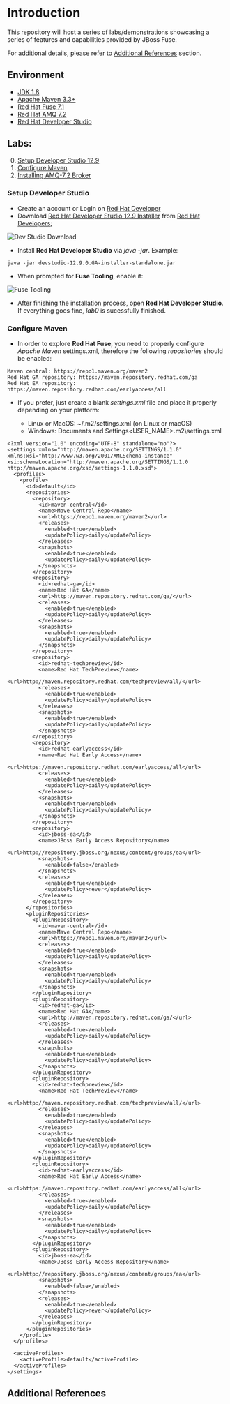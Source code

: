 # Introduction

This repository will host a series of labs/demonstrations showcasing a series of features and capabilities provided by JBoss Fuse.

For additional details, please refer to [Additional References](#testdrive-additional-references) section.

## Environment

- [JDK 1.8](https://www.oracle.com/technetwork/java/javase/downloads/jdk8-downloads-2133151.html)
- [Apache Maven 3.3+](https://maven.apache.org/)
- [Red Hat Fuse 7.1](https://access.redhat.com/documentation/en-us/red_hat_fuse/7.1/)
- [Red Hat AMQ 7.2](https://access.redhat.com/documentation/en-us/red_hat_amq/7.2/)
- [Red Hat Developer Studio](https://access.redhat.com/documentation/en-us/red_hat_developer_studio/12.9/)

## Labs:

0. [Setup Developer Studio 12.9](#testdrive-step-0)
1. [Configure Maven](#testdrive-step-1)
2. [Installing AMQ-7.2 Broker](#testdrive-step-1)

### Setup Developer Studio <a name="testdrive-step-0"></a>

* Create an account or LogIn on [Red Hat Developer](https://developers.redhat.com)
* Download [Red Hat Developer Studio 12.9 Installer](https://developers.redhat.com/download-manager/file/devstudio-12.9.0.GA-installer-standalone.jar) from [Red Hat Developers](https://developers.redhat.com/products/devstudio/overview/);

![Dev Studio Download](https://github.com/vinicius-martinez/fuse7-testdrive/blob/master/images/lab0-devstudio-download.png "Red Hat Developer Studio 12.9")

* Install **Red Hat Developer Studio** via *java -jar*. Example:

```
java -jar devstudio-12.9.0.GA-installer-standalone.jar
```

* When prompted for **Fuse Tooling**, enable it:

![Fuse Tooling](https://github.com/vinicius-martinez/fuse7-testdrive/blob/master/images/lab0-enablefusetooling.png "Enable Fuse Tooling")

* After finishing the installation process, open **Red Hat Developer Studio**. If everything goes fine, *lab0* is sucessfully finished.

### Configure Maven <a name="testdrive-step-1"></a>

* In order to explore **Red Hat Fuse**, you need to properly configure *Apache Maven* settings.xml, therefore the following *repositories* should be enabled:

```
Maven central: https://repo1.maven.org/maven2
Red Hat GA repository: https://maven.repository.redhat.com/ga
Red Hat EA repository: https://maven.repository.redhat.com/earlyaccess/all
```

* If you prefer, just create a blank *settings.xml* file and place it properly depending on your platform:

  * Linux or MacOS: ~/.m2/settings.xml (on Linux or macOS)
  * Windows: Documents and Settings\<USER_NAME>\.m2\settings.xml

```
<?xml version="1.0" encoding="UTF-8" standalone="no"?>
<settings xmlns="http://maven.apache.org/SETTINGS/1.1.0" xmlns:xsi="http://www.w3.org/2001/XMLSchema-instance" xsi:schemaLocation="http://maven.apache.org/SETTINGS/1.1.0 http://maven.apache.org/xsd/settings-1.1.0.xsd">
  <profiles>
    <profile>
      <id>default</id>
      <repositories>
        <repository>
          <id>maven-central</id>
          <name>Mave Central Repo</name>
          <url>https://repo1.maven.org/maven2</url>
          <releases>
            <enabled>true</enabled>
            <updatePolicy>daily</updatePolicy>
          </releases>
          <snapshots>
            <enabled>true</enabled>
            <updatePolicy>daily</updatePolicy>
          </snapshots>
        </repository>
        <repository>
          <id>redhat-ga</id>
          <name>Red Hat GA</name>
          <url>http://maven.repository.redhat.com/ga/</url>
          <releases>
            <enabled>true</enabled>
            <updatePolicy>daily</updatePolicy>
          </releases>
          <snapshots>
            <enabled>true</enabled>
            <updatePolicy>daily</updatePolicy>
          </snapshots>
        </repository>
        <repository>
          <id>redhat-techpreview</id>
          <name>Red Hat TechPreview</name>
          <url>http://maven.repository.redhat.com/techpreview/all/</url>
          <releases>
            <enabled>true</enabled>
            <updatePolicy>daily</updatePolicy>
          </releases>
          <snapshots>
            <enabled>true</enabled>
            <updatePolicy>daily</updatePolicy>
          </snapshots>
        </repository>
        <repository>
          <id>redhat-earlyaccess</id>
          <name>Red Hat Early Access</name>
          <url>https://maven.repository.redhat.com/earlyaccess/all</url>
          <releases>
            <enabled>true</enabled>
            <updatePolicy>daily</updatePolicy>
          </releases>
          <snapshots>
            <enabled>true</enabled>
            <updatePolicy>daily</updatePolicy>
          </snapshots>
        </repository>
        <repository>
          <id>jboss-ea</id>
          <name>JBoss Early Access Repository</name>
          <url>http://repository.jboss.org/nexus/content/groups/ea</url>
          <snapshots>
            <enabled>false</enabled>
          </snapshots>
          <releases>
            <enabled>true</enabled>
            <updatePolicy>never</updatePolicy>
          </releases>
        </repository>
      </repositories>
      <pluginRepositories>
        <pluginRepository>
          <id>maven-central</id>
          <name>Mave Central Repo</name>
          <url>https://repo1.maven.org/maven2</url>
          <releases>
            <enabled>true</enabled>
            <updatePolicy>daily</updatePolicy>
          </releases>
          <snapshots>
            <enabled>true</enabled>
            <updatePolicy>daily</updatePolicy>
          </snapshots>
        </pluginRepository>
        <pluginRepository>
          <id>redhat-ga</id>
          <name>Red Hat GA</name>
          <url>http://maven.repository.redhat.com/ga/</url>
          <releases>
            <enabled>true</enabled>
            <updatePolicy>daily</updatePolicy>
          </releases>
          <snapshots>
            <enabled>true</enabled>
            <updatePolicy>daily</updatePolicy>
          </snapshots>
        </pluginRepository>
        <pluginRepository>
          <id>redhat-techpreview</id>
          <name>Red Hat TechPreview</name>
          <url>http://maven.repository.redhat.com/techpreview/all/</url>
          <releases>
            <enabled>true</enabled>
            <updatePolicy>daily</updatePolicy>
          </releases>
          <snapshots>
            <enabled>true</enabled>
            <updatePolicy>daily</updatePolicy>
          </snapshots>
        </pluginRepository>
        <pluginRepository>
          <id>redhat-earlyaccess</id>
          <name>Red Hat Early Access</name>
          <url>https://maven.repository.redhat.com/earlyaccess/all</url>
          <releases>
            <enabled>true</enabled>
            <updatePolicy>daily</updatePolicy>
          </releases>
          <snapshots>
            <enabled>true</enabled>
            <updatePolicy>daily</updatePolicy>
          </snapshots>
        </pluginRepository>
        <pluginRepository>
          <id>jboss-ea</id>
          <name>JBoss Early Access Repository</name>
          <url>http://repository.jboss.org/nexus/content/groups/ea</url>
          <snapshots>
            <enabled>false</enabled>
          </snapshots>
          <releases>
            <enabled>true</enabled>
            <updatePolicy>never</updatePolicy>
          </releases>
        </pluginRepository>
      </pluginRepositories>
    </profile>
  </profiles>

  <activeProfiles>
    <activeProfile>default</activeProfile>
  </activeProfiles>
</settings>

```

## Additional References <a name="demo-additional-references">
